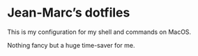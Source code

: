 # Jean-Marc’s dotfiles

This is my configuration for my shell and commands on MacOS.

Nothing fancy but a huge time-saver for me.
